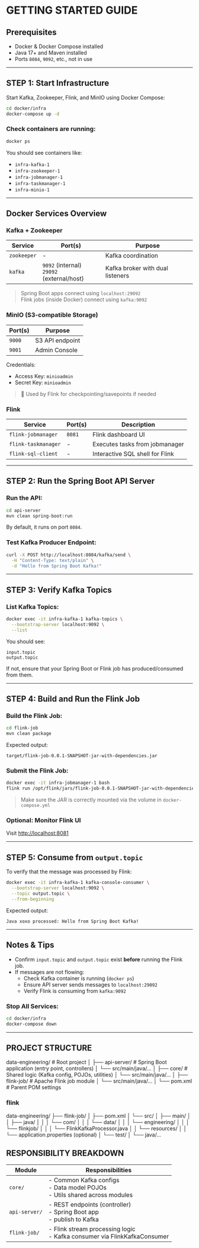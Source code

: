 #  GETTING STARTED GUIDE

##  Prerequisites

- Docker & Docker Compose installed
- Java 17+ and Maven installed
- Ports `8084`, `9092`, etc., not in use

---

##  STEP 1: Start Infrastructure

Start Kafka, Zookeeper, Flink, and MinIO using Docker Compose:

```bash
cd docker/infra
docker-compose up -d
```

###  Check containers are running:
```bash
docker ps
```

You should see containers like:
- `infra-kafka-1`
- `infra-zookeeper-1`
- `infra-jobmanager-1`
- `infra-taskmanager-1`
- `infra-minio-1`

---

##  Docker Services Overview

###  Kafka + Zookeeper

| Service    | Port(s) | Purpose |
|------------|---------|---------|
| `zookeeper` | - | Kafka coordination |
| `kafka`     | `9092` (internal)<br>`29092` (external/host) | Kafka broker with dual listeners |

>  Spring Boot apps connect using `localhost:29092`  
>  Flink jobs (inside Docker) connect using `kafka:9092`

###  MinIO (S3-compatible Storage)

| Port(s)     | Purpose                   |
|-------------|---------------------------|
| `9000`      | S3 API endpoint           |
| `9001`      | Admin Console             |

Credentials:
- Access Key: `minioadmin`
- Secret Key: `minioadmin`

> 🔧 Used by Flink for checkpointing/savepoints if needed

###  Flink

| Service           | Port(s) | Description |
|-------------------|---------|-------------|
| `flink-jobmanager` | `8081` | Flink dashboard UI |
| `flink-taskmanager` | - | Executes tasks from jobmanager |
| `flink-sql-client` | - | Interactive SQL shell for Flink |

---

##  STEP 2: Run the Spring Boot API Server

### Run the API:

```bash
cd api-server
mvn clean spring-boot:run
```

By default, it runs on port `8084`.

### Test Kafka Producer Endpoint:

```bash
curl -X POST http://localhost:8084/kafka/send \
  -H "Content-Type: text/plain" \
  -d "Hello from Spring Boot Kafka!"
```

---

##  STEP 3: Verify Kafka Topics

### List Kafka Topics:

```bash
docker exec -it infra-kafka-1 kafka-topics \
  --bootstrap-server localhost:9092 \
  --list
```

You should see:

```
input.topic
output.topic
```

If not, ensure that your Spring Boot or Flink job has produced/consumed from them.

---

##  STEP 4: Build and Run the Flink Job

### Build the Flink Job:

```bash
cd flink-job
mvn clean package
```

Expected output:

```
target/flink-job-0.0.1-SNAPSHOT-jar-with-dependencies.jar
```

### Submit the Flink Job:

```bash
docker exec -it infra-jobmanager-1 bash
flink run /opt/flink/jars/flink-job-0.0.1-SNAPSHOT-jar-with-dependencies.jar
```

>  Make sure the JAR is correctly mounted via the volume in `docker-compose.yml`

### Optional: Monitor Flink UI
Visit [http://localhost:8081](http://localhost:8081)

---

##  STEP 5: Consume from `output.topic`

To verify that the message was processed by Flink:

```bash
docker exec -it infra-kafka-1 kafka-console-consumer \
  --bootstrap-server localhost:9092 \
  --topic output.topic \
  --from-beginning
```

Expected output:

```
Java xoxo processed: Hello from Spring Boot Kafka!
```

---

##  Notes & Tips

- Confirm `input.topic` and `output.topic` exist **before** running the Flink job.
- If messages are not flowing:
  - Check Kafka container is running (`docker ps`)
  - Ensure API server sends messages to `localhost:29092`
  - Verify Flink is consuming from `kafka:9092`

### Stop All Services:

```bash
cd docker/infra
docker-compose down
```

---

## PROJECT STRUCTURE
data-engineering/                   # Root project
│
├── api-server/                    # Spring Boot application (entry point, controllers)
│   └── src/main/java/...
│
├── core/                          # Shared logic (Kafka config, POJOs, utilities)
│   └── src/main/java/...
│
├── flink-job/                     # Apache Flink job module
│   └── src/main/java/...
│
└── pom.xml         # Parent POM settings

### flink

data-engineering/
├── flink-job/
│   ├── pom.xml
│   └── src/
│       ├── main/
│       │   ├── java/
│       │   │   └── com/
│       │   │       └── data/
│       │   │           └── engineering/
│       │   │               └── flinkjob/
│       │   │                   └── FlinkKafkaProcessor.java
│       │   └── resources/
│       │       └── application.properties (optional)
│       └── test/
│           └── java/...


## RESPONSIBILITY BREAKDOWN

| Module        | Responsibilities                                                               |
| ------------- | ------------------------------------------------------------------------------ |
| `core/`       | - Common Kafka configs<br>- Data model POJOs<br>- Utils shared across modules  |
| `api-server/` | - REST endpoints (controller)<br>- Spring Boot app<br>-  publish to Kafka |
| `flink-job/`  | - Flink stream processing logic<br>- Kafka consumer via FlinkKafkaConsumer     |
